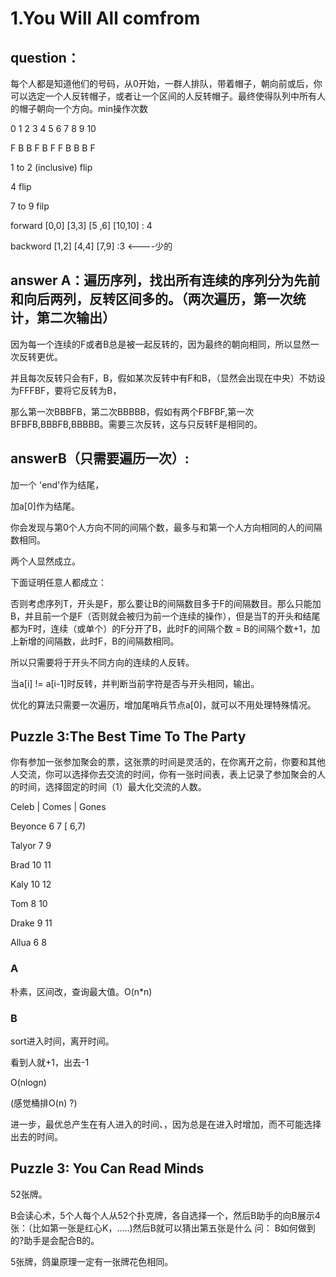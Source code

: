 # 1.You Will All comfrom

## question：
每个人都是知道他们的号码，从0开始，一群人排队，带着帽子，朝向前或后，你可以选定一个人反转帽子，或者让一个区间的人反转帽子。最终使得队列中所有人的帽子朝向一个方向。min操作次数

0 1 2 3  4  5  6  7   8    9   10

F B B F  B  F  F  B  B    B    F

1 to 2 (inclusive) flip

4 flip

7 to 9 filp

forward [0,0]   [3,3] [5 ,6] [10,10]   : 4

backword [1,2] [4,4] [7,9]                :3  <----少的

## answer A：遍历序列，找出所有连续的序列分为先前和向后两列，反转区间多的。（两次遍历，第一次统计，第二次输出）

因为每一个连续的F或者B总是被一起反转的，因为最终的朝向相同，所以显然一次反转更优。

并且每次反转只会有F，B，假如某次反转中有F和B，（显然会出现在中央）不妨设为FFFBF，要将它反转为B，

那么第一次BBBFB，第二次BBBBB，假如有两个FBFBF,第一次BFBFB,BBBFB,BBBBB。需要三次反转，这与只反转F是相同的。

## answerB（只需要遍历一次）:

加一个 'end'作为结尾，

加a[0]作为结尾。

你会发现与第0个人方向不同的间隔个数，最多与和第一个人方向相同的人的间隔数相同。

两个人显然成立。

下面证明任意人都成立：

否则考虑序列T，开头是F，那么要让B的间隔数目多于F的间隔数目。那么只能加B，并且前一个是F（否则就会被归为前一个连续的操作），但是当T的开头和结尾都为F时，连续（或单个）的F分开了B，此时F的间隔个数 = B的间隔个数+1，加上新增的间隔数，此时F，B的间隔数相同。

所以只需要将于开头不同方向的连续的人反转。

当a[i] != a[i-1]时反转，并判断当前字符是否与开头相同，输出。

优化的算法只需要一次遍历，增加尾哨兵节点a[0]，就可以不用处理特殊情况。





## 	Puzzle 3:The Best Time To The Party

你有参加一张参加聚会的票，这张票的时间是灵活的，在你离开之前，你要和其他人交流，你可以选择你去交流的时间，你有一张时间表，表上记录了参加聚会的人的时间，选择固定的时间（1）最大化交流的人数。

Celeb    |     Comes     |     Gones    

Beyonce         6                     7                [ 6,7)   

Talyor             7                      9

Brad                 10               11

Kaly                10                   12

Tom                 8                   10

Drake              9                    11

Allua                 6                     8



### A

朴素，区间改，查询最大值。O(n*n)

### B

sort进入时间，离开时间。

看到人就+1，出去-1

O(nlogn)

(感觉桶排O(n) ?)

进一步，最优总产生在有人进入的时间、，因为总是在进入时增加，而不可能选择出去的时间。



## Puzzle 3: You Can Read Minds

52张牌。

B会读心术，5个人每个人从52个扑克牌，各自选择一个，然后B助手的向B展示4张：（比如第一张是红心K，.....)然后B就可以猜出第五张是什么
问：
B如何做到的?助手是会配合B的。





5张牌，鸽巢原理一定有一张牌花色相同。



























